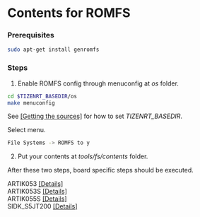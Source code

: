 
# Contents for ROMFS

### Prerequisites
```bash
sudo apt-get install genromfs
```
### Steps
1. Enable ROMFS config through menuconfig at *os* folder.
```bash
cd $TIZENRT_BASEDIR/os
make menuconfig
```
See [[Getting the sources]](https://github.com/Samsung/TizenRT#getting-the-sources) for how to set *TIZENRT_BASEDIR*.

Select menu.
```bash
File Systems -> ROMFS to y
```

2. Put your contents at *tools/fs/contents* folder.

After these two steps, board specific steps should be executed.

ARTIK053 [[Details]](../../build/configs/artik053/README.md#romfs)  
ARTIK053S [[Details]](../../build/configs/artik053s/README.md#romfs)  
ARTIK055S [[Details]](../../build/configs/artik055s/README.md#romfs)  
SIDK_S5JT200 [[Details]](../../build/configs/sidk_s5jt200/README.md#romfs)

